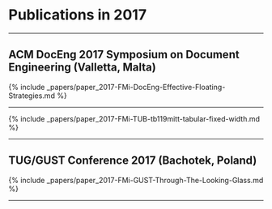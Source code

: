 # Publications in 2017

<hr class="conference-start">

## ACM DocEng 2017 Symposium on Document Engineering (Valletta, Malta)

{% include _papers/paper_2017-FMi-DocEng-Effective-Floating-Strategies.md %}

<hr class="conference-end">


{% include _papers/paper_2017-FMi-TUB-tb119mitt-tabular-fixed-width.md %}



<hr class="conference-start">

## TUG/GUST Conference 2017 (Bachotek, Poland)

{% include _papers/paper_2017-FMi-GUST-Through-The-Looking-Glass.md %}

<hr class="conference-end">



